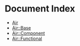 Document Index
===============

- [Air](docs/Air.md)
- [Air::Base](docs/Air/Base.md)
- [Air::Component](docs/Air/Component.md)
- [Air::Functional](docs/Air/Functional.md)
